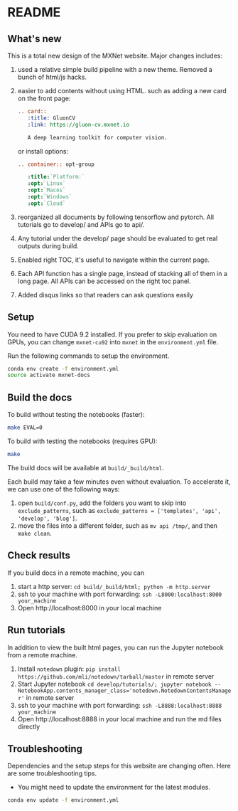 # README

## What's new

This is a total new design of the MXNet website. Major changes includes:

1. used a relative simple build pipeline with a new theme. Removed a bunch of html/js hacks.
2. easier to add contents without using HTML. such as adding a new card on the front page:

   ```rst
   .. card::
      :title: GluonCV
      :link: https://gluon-cv.mxnet.io

      A deep learning toolkit for computer vision.
   ```

   or install options:

   ```rst
   .. container:: opt-group

      :title:`Platform:`
      :opt:`Linux`
      :opt:`Macos`
      :opt:`Windows`
      :opt:`Cloud`
   ```
3. reorganized all documents by following tensorflow and pytorch. All tutorials go to develop/ and APIs go to api/.
4. Any tutorial under the develop/ page should be evaluated to get real outputs during build.
5. Enabled right TOC, it's useful to navigate within the current page.
6. Each API function has a single page, instead of stacking all of them in a long page. All APIs can be accessed on the right toc panel.
7. Added disqus links so that readers can ask questions easily

## Setup

You need to have CUDA 9.2 installed. If you prefer to skip evaluation on GPUs, you can change `mxnet-cu92` into `mxnet` in the `environment.yml` file.

Run the following commands to setup the environment.

```bash
conda env create -f environment.yml
source activate mxnet-docs
```

## Build the docs

To build without testing the notebooks (faster):

```bash
make EVAL=0
```

To build with testing the notebooks (requires GPU):

```bash
make
```

The build docs will be available at `build/_build/html`.

Each build may take a few minutes even without evaluation. To accelerate it, we can use one of the following ways:

1. open `build/conf.py`, add the folders you want to skip into `exclude_patterns`, such as `exclude_patterns = ['templates', 'api', 'develop', 'blog']`.
2. move the files into a different folder, such as `mv api /tmp/`, and then `make clean`.

## Check results

If you build docs in a remote machine, you can

1. start a http server: `cd build/_build/html; python -m http.server`
2. ssh to your machine with port forwarding: `ssh -L8000:localhost:8000 your_machine`
3. Open http://localhost:8000 in your local machine


## Run tutorials

In addition to view the built html pages, you can run the Jupyter notebook from a remote machine.
1. Install `notedown` plugin: `pip install https://github.com/mli/notedown/tarball/master` in remote server
2. Start Jupyter notebook `cd develop/tutorials/; jupyter notebook --NotebookApp.contents_manager_class='notedown.NotedownContentsManager'` in remote server
3. ssh to your machine with port forwarding: `ssh -L8888:localhost:8888 your_machine`
4. Open http://localhost:8888 in your local machine and run the md files directly


## Troubleshooting
Dependencies and the setup steps for this website are changing often. Here are some troubleshooting tips.

* You might need to update the environment for the latest modules.
```bash
conda env update -f environment.yml
```
